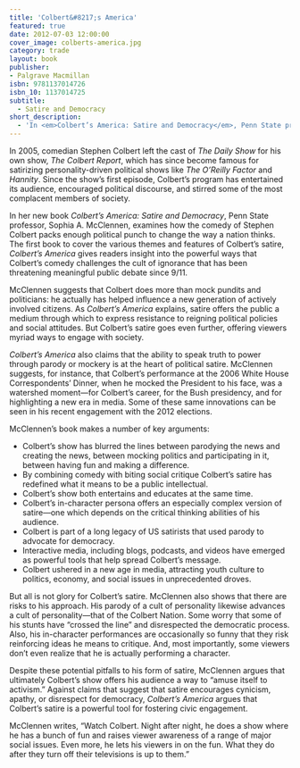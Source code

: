 ```yaml
---
title: 'Colbert&#8217;s America'
featured: true
date: 2012-07-03 12:00:00
cover_image: colberts-america.jpg
category: trade
layout: book
publisher:
- Palgrave Macmillan
isbn: 9781137014726
isbn_10: 1137014725
subtitle:
  - Satire and Democracy
short_description:
  - 'In <em>Colbert’s America: Satire and Democracy</em>, Penn State professor, Sophia A. McClennen, examines how the comedy of Stephen Colbert packs enough political punch to change the way a nation thinks. The first book to cover the various themes and features of Colbert’s satire, <em>Colbert’s America</em> gives readers insight into the powerful ways that Colbert’s comedy challenges the cult of ignorance that has been threatening meaningful public debate since 9/11.'
---
```

In 2005, comedian Stephen Colbert left the cast of <em>The Daily Show</em> for his own show, <em>The Colbert Report</em>, which has since become famous for satirizing personality-driven political shows like <em>The O’Reilly</em> <em>Factor</em> and <em>Hannity</em>. Since the show’s first episode, Colbert’s program has entertained its audience, encouraged political discourse, and stirred some of the most complacent members of society.

In her new book <em>Colbert’s America: Satire and Democracy</em>, Penn State professor, Sophia A. McClennen, examines how the comedy of Stephen Colbert packs enough political punch to change the way a nation thinks. The first book to cover the various themes and features of Colbert’s satire, <em>Colbert’s America</em> gives readers insight into the powerful ways that Colbert’s comedy challenges the cult of ignorance that has been threatening meaningful public debate since 9/11.

McClennen suggests that Colbert does more than mock pundits and politicians: he actually has helped influence a new generation of actively involved citizens. As <em>Colbert’s America</em> explains, satire offers the public a medium through which to express resistance to reigning political policies and social attitudes. But Colbert’s satire goes even further, offering viewers myriad ways to engage with society.

<em>Colbert’s America</em> also claims that the ability to speak truth to power through parody or mockery is at the heart of political satire. McClennen suggests, for instance, that Colbert’s performance at the 2006 White House Correspondents’ Dinner, when he mocked the President to his face, was a watershed moment—for Colbert’s career, for the Bush presidency, and for highlighting a new era in media. Some of these same innovations can be seen in his recent engagement with the 2012 elections.

McClennen’s book makes a number of key arguments:
<ul>
<li>Colbert’s show has blurred the lines between parodying the news and creating the news, between mocking politics and participating in it, between having fun and making a difference.</li>
<li>By combining comedy with biting social critique Colbert’s satire has redefined what it means to be a public intellectual.</li>
<li>Colbert’s show both entertains and educates at the same time.</li>
<li>Colbert’s in-character persona offers an especially complex version of satire—one which depends on the critical thinking abilities of his audience.</li>
<li>Colbert is part of a long legacy of US satirists that used parody to advocate for democracy.</li>
<li>Interactive media, including blogs, podcasts, and videos have emerged as powerful tools that help spread Colbert’s message.</li>
<li>Colbert ushered in a new age in media, attracting youth culture to politics, economy, and social issues in unprecedented droves.</li>
</ul>
But all is not glory for Colbert’s satire. McClennen also shows that there are risks to his approach. His parody of a cult of personality likewise advances a cult of personality—that of the Colbert Nation. Some worry that some of his stunts have “crossed the line” and disrespected the democratic process. Also, his in-character performances are occasionally so funny that they risk reinforcing ideas he means to critique. And, most importantly, some viewers don’t even realize that he is actually performing a character.

Despite these potential pitfalls to his form of satire, McClennen argues that ultimately Colbert’s show offers his audience a way to “amuse itself to activism.” Against claims that suggest that satire encourages cynicism, apathy, or disrespect for democracy, <em>Colbert’s America</em> argues that Colbert’s satire is a powerful tool for fostering civic engagement.

McClennen writes, “Watch Colbert. Night after night, he does a show where he has a bunch of fun and raises viewer awareness of a range of major social issues. Even more, he lets his viewers in on the fun. What they do after they turn off their televisions is up to them.”
